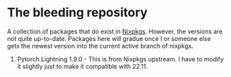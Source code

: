 # The bleeding repository

A collection of packages that do exist in [Nixpkgs](https://github.com/NixOS/nixpkgs/). However, the versions are not quite up-to-date. Packages here will gradue once I or someone else gets the newest version into the current active branch of nixpkgs.

1. Pytorch Lightning 1.9.0 - This is from Nixpkgs upstream. I have to modify it slightly just to make it compatible with 22.11.
